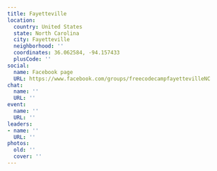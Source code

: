 ```yaml
---
title: Fayetteville
location:
  country: United States
  state: North Carolina
  city: Fayetteville
  neighborhood: ''
  coordinates: 36.062584, -94.157433
  plusCode: ''
social:
  name: Facebook page
  URL: https://www.facebook.com/groups/freecodecampfayettevilleNC
chat:
  name: ''
  URL: ''
event:
  name: ''
  URL: ''
leaders:
- name: ''
  URL: ''
photos:
  old: ''
  cover: ''
---
```


